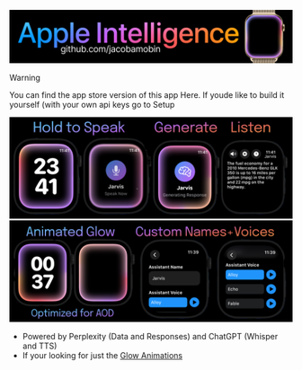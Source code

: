 ![Banner](ReadMe/Header2.png)

> [!Warning]  
> You can find the app store version of this app Here.
> If youde like to build it yourself (with your own api keys go to Setup

![Github1](ReadMe/Github1.png)
![Github2](ReadMe/Github2.png)

- Powered by Perplexity (Data and Responses) and ChatGPT (Whisper and TTS)
- If your looking for just the [Glow Animations](https://github.com/jacobamobin/AppleIntelligenceGlowEffect)
